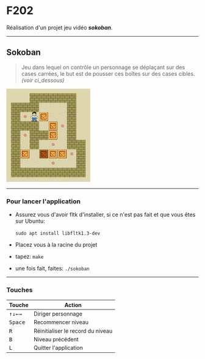 # F202

Réalisation d'un projet jeu vidéo ***sokoban***.

---

## Sokoban
>    Jeu dans lequel on contrôle un personnage se déplaçant sur des cases carrées, le but est de pousser ces boîtes sur des cases cibles.
>*(voir ci_dessous)*

![](./images/220px-Sokoban_ani.gif)

---
### **Pour lancer l'application**
- Assurez vous d'avoir fltk d'installer, si ce n'est pas fait et que vous êtes sur Ubuntu: 

    `sudo apt install libfltk1.3-dev`
- Placez vous à la racine du projet
- tapez: `make`
- une fois fait, faites: `./sokoban`
---
### Touches

| Touche                                                               | Action                            |
|----------------------------------------------------------------------|-----------------------------------|
| <kbd>&uarr;</kbd><kbd>&darr;</kbd><kbd>&larr;</kbd><kbd>&rarr;</kbd> | Diriger personnage                |
| <kbd>Space</kbd>                                                     | Recommencer niveau                |
| <kbd>R</kbd>                                                         | Réinitialiser le record du niveau |
| <kbd>B</kbd>                                                         | Niveau précédent                  |
| <kbd>L</kbd>                                                         | Quitter l'application             |

